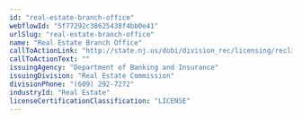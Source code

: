 ```yaml
---
id: "real-estate-branch-office"
webflowId: "5f77292c38625438f4bb0e41"
urlSlug: "real-estate-branch-office"
name: "Real Estate Branch Office"
callToActionLink: "http://state.nj.us/dobi/division_rec/licensing/reclic_menu.htm"
callToActionText: ""
issuingAgency: "Department of Banking and Insurance"
issuingDivision: "Real Estate Commission"
divisionPhone: "(609) 292-7272"
industryId: "Real Estate"
licenseCertificationClassification: "LICENSE"
---
```

